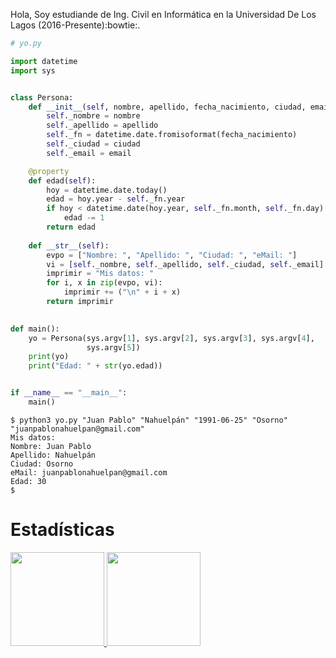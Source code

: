 Hola,
Soy estudiande de Ing. Civil en Informática en la Universidad De Los Lagos (2016-Presente):bowtie:.

```python
# yo.py

import datetime 
import sys


class Persona:
    def __init__(self, nombre, apellido, fecha_nacimiento, ciudad, email):
        self._nombre = nombre
        self._apellido = apellido
        self._fn = datetime.date.fromisoformat(fecha_nacimiento)
        self._ciudad = ciudad
        self._email = email

    @property    
    def edad(self):
        hoy = datetime.date.today()
        edad = hoy.year - self._fn.year     
        if hoy < datetime.date(hoy.year, self._fn.month, self._fn.day):
            edad -= 1
        return edad
        
    def __str__(self):
        evpo = ["Nombre: ", "Apellido: ", "Ciudad: ", "eMail: "]
        vi = [self._nombre, self._apellido, self._ciudad, self._email]
        imprimir = "Mis datos: "
        for i, x in zip(evpo, vi):
            imprimir += ("\n" + i + x)
        return imprimir  
        

def main():
    yo = Persona(sys.argv[1], sys.argv[2], sys.argv[3], sys.argv[4],
                 sys.argv[5]) 
    print(yo)
    print("Edad: " + str(yo.edad))


if __name__ == "__main__":
    main()

```
```shell
$ python3 yo.py "Juan Pablo" "Nahuelpán" "1991-06-25" "Osorno" "juanpablonahuelpan@gmail.com"
Mis datos: 
Nombre: Juan Pablo
Apellido: Nahuelpán
Ciudad: Osorno
eMail: juanpablonahuelpan@gmail.com
Edad: 30
$
```
# Estadísticas
<p>
<a href="https://github.com/jpnahuelpan">
  <img height="150em" src="https://github-readme-stats.vercel.app/api?username=jpnahuelpan&show_icons=true&theme=flag-india" />
  <img height="150em" src="https://github-readme-stats.vercel.app/api/top-langs/?username=jpnahuelpan&theme=flag-india&layout=compact" />
</a>
</p>

<!---
jpnahuelpan/jpnahuelpan is a ✨ special ✨ repository because its `README.md` (this file) appears on your GitHub profile.
You can click the Preview link to take a look at your changes.
--->

